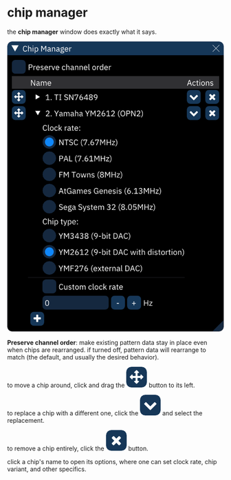 # chip manager

the **chip manager** window does exactly what it says.

![chip manager](chip-manager.png)

**Preserve channel order**: make existing pattern data stay in place even when chips are rearranged. if turned off, pattern data will rearrange to match (the default, and usually the desired behavior).

to move a chip around, click and drag the ![crossed-arrows](chip-manager-move.png) button to its left.

to replace a chip with a different one, click the ![down-angle](chip-manager-change.png) and select the replacement.

to remove a chip entirely, click the ![X](chip-manager-remove.png) button.

click a chip's name to open its options, where one can set clock rate, chip variant, and other specifics.
